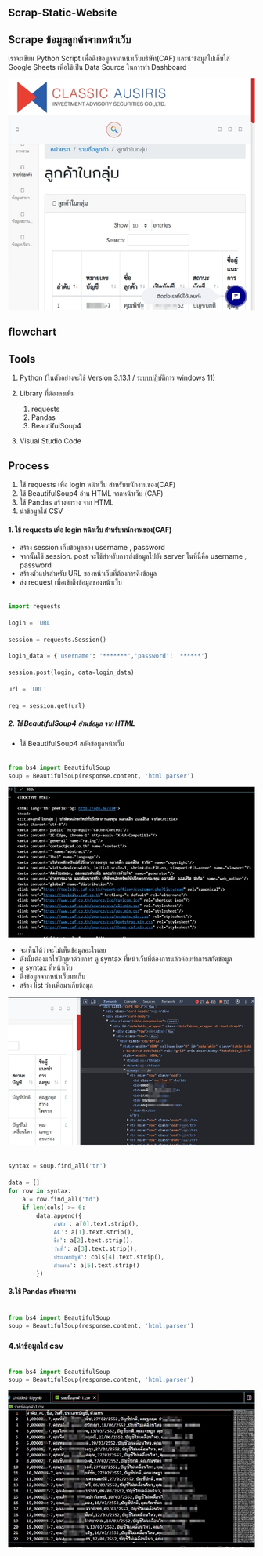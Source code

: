 ## Scrap-Static-Website

## Scrape ข้อมูลลูกค้าจากหน้าเว็บ
เราจะเขียน Python Script เพื่อดึงข้อมูลจากหน้าเว็บบริษัท(CAF) และนำข้อมูลไปเก็บใส่ Google Sheets เพื่อใช้เป็น Data Source ในการทำ Dashboard

![1](image/1.jpg)


## flowchart

## Tools

1. Python (ในตัวอย่างจะใช้ Version 3.13.1 / ระบบปฏิบัติการ windows 11)
2. Library ที่ต้องลงเพิ่ม
    1. requests
    2. Pandas
    3. BeautifulSoup4
    

3. Visual Studio Code

## Process

1. ใช้ requests เพื่อ login หน้าเว็บ สำหรับพนักงานของ(CAF)
2. ใช้ BeautifulSoup4 อ่าน HTML จากหน้าเว็บ (CAF)
3. ใช้ Pandas สร้างตาราง จาก HTML
4. นำข้อมูลใส่ CSV
 
 #### 1. ใช้ requests เพื่อ login หน้าเว็บ สำหรับพนักงานของ(CAF)

- สร้าง session เก็บข้อมูลของ username , password
- จากนั้นใช้ session. post จะใช้สำหรับการส่งข้อมูลไปยัง server ในที่นี้คือ username , password
- สร้างตัวแปรสำหรับ URL ของหน้าเว็บที่ต้องการดึงข้อมูล
- ส่ง request เพื่อเข้าถึงข้อมูลของหน้าเว็บ

```  python

import requests

login = 'URL'

session = requests.Session()

login_data = {'username': '*******','password': '******'}

session.post(login, data=login_data)

url = 'URL'

req = session.get(url)

```

##### 2. ใช้ BeautifulSoup4 อ่านข้อมูล จาก HTML


- ใช้ BeautifulSoup4 สกัดข้อมูลหน้าเว็บ


```  python

from bs4 import BeautifulSoup
soup = BeautifulSoup(response.content, 'html.parser')

```

![3](image/2.jpg)


- จะเห็นได้ว่าจะไม่เห็นข้อมูลอะไรเลย
- ดังนั้นต้องแก้ไขปัญหาด้วยการ ดู syntax ที่หน้าเว็บที่ต้องการแล้วค่อยทำการสกัดข้อมูล
- ดู syntax ที่หน้าเว็บ
- ดึงข้อมูลจากหน้าเว็บมาเก็บ
- สร้าง list ว่างเพื่อมาเก็บข้อมูล

![3](image/3.jpg)


```  python

syntax = soup.find_all('tr')  

data = []
for row in syntax:
    a = row.find_all('td')
    if len(cols) >= 6:
        data.append({
            'ลำดับ': a[0].text.strip(),
            'AC': a[1].text.strip(),
            'ชื่อ': a[2].text.strip(),
            'วันที่': a[3].text.strip(),
            'ประเภทบัญชี': cols[4].text.strip(),
            'ตัวแทน': a[5].text.strip()
        })

```

#### 3.ใช้ Pandas สร้างตาราง

```  python

from bs4 import BeautifulSoup
soup = BeautifulSoup(response.content, 'html.parser')

```
### 4.นำข้อมูลใส่ csv

```  python

from bs4 import BeautifulSoup
soup = BeautifulSoup(response.content, 'html.parser')

```
![4](image/4.jpg)